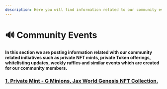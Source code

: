 ```yaml
---
description: Here you will find information related to our community events.
---
```


# 🔊 Community Events

#### In this section we are posting information related with our community related initiatives such as private NFT mints, private Token offerings,  whitelisting updates, weekly raffles and similar events which are created for our community members.

### [1. **Private Mint - G Minions, Jax World Genesis NFT Collection.**](private-nft-mints.md#private-mint-g-minions)
